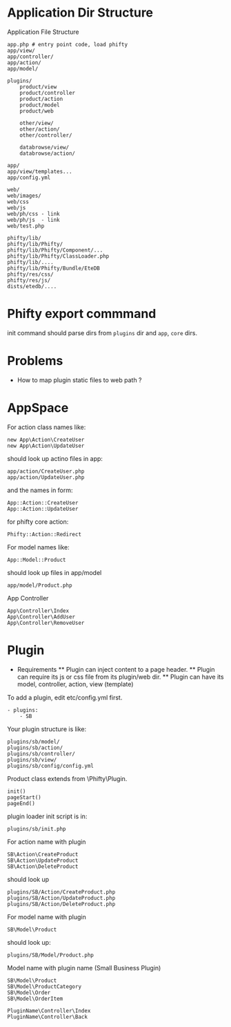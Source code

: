 
Application Dir Structure
=========================

Application File Structure

    app.php # entry point code, load phifty
    app/view/
    app/controller/
    app/action/
    app/model/

    plugins/
        product/view
        product/controller
        product/action
        product/model
        product/web

        other/view/
        other/action/
        other/controller/

        databrowse/view/
        databrowse/action/

    app/
    app/view/templates...
    app/config.yml

    web/
    web/images/
    web/css
    web/js
    web/ph/css - link
    web/ph/js  - link
    web/test.php

    phifty/lib/
    phifty/lib/Phifty/
    phifty/lib/Phifty/Component/...
    phifty/lib/Phifty/ClassLoader.php
    phifty/lib/....
    phifty/lib/Phifty/Bundle/EteDB
    phifty/res/css/
    phifty/res/js/
    dists/etedb/....


Phifty export commmand
====================

init command should parse dirs from `plugins` dir and `app`, `core` dirs.

Problems
========

* How to map plugin static files to web path ?








AppSpace
=================

For action class names like:

    new App\Action\CreateUser
    new App\Action\UpdateUser

should look up actino files in app:

    app/action/CreateUser.php
    app/action/UpdateUser.php

and the names in form:

    App::Action::CreateUser
    App::Action::UpdateUser

for phifty core action:

    Phifty::Action::Redirect


For model names like:

    App::Model::Product

should look up files in app/model

    app/model/Product.php


App Controller

    App\Controller\Index
    App\Controller\AddUser
    App\Controller\RemoveUser


Plugin
===============

* Requirements
** Plugin can inject content to a page header.
** Plugin can require its js or css file from its plugin/web dir.
** Plugin can have its model, controller, action, view (template)

To add a plugin, edit etc/config.yml first.

    - plugins:
        - SB

Your plugin structure is like:

    plugins/sb/model/
    plugins/sb/action/
    plugins/sb/controller/
    plugins/sb/view/
    plugins/sb/config/config.yml

Product class extends from \Phifty\Plugin.

    init()
    pageStart()
    pageEnd()

plugin loader init script is in:

    plugins/sb/init.php

For action name with plugin

    SB\Action\CreateProduct
    SB\Action\UpdateProduct
    SB\Action\DeleteProduct

should look up

    plugins/SB/Action/CreateProduct.php
    plugins/SB/Action/UpdateProduct.php
    plugins/SB/Action/DeleteProduct.php

For model name with plugin

    SB\Model\Product

should look up:

    plugins/SB/Model/Product.php

Model name with plugin name (Small Business Plugin)

    SB\Model\Product
    SB\Model\ProductCategory
    SB\Model\Order
    SB\Model\OrderItem

    PluginName\Controller\Index
    PluginName\Controller\Back

